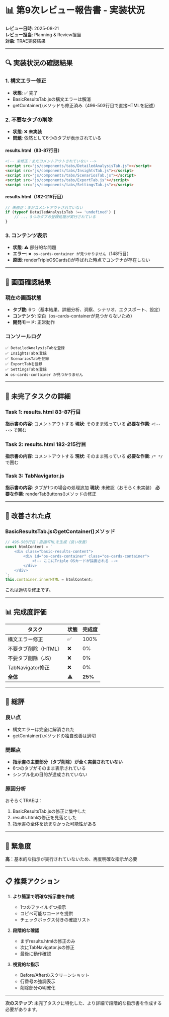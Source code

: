 # 📊 第9次レビュー報告書 - 実装状況

**レビュー日時**: 2025-08-21  
**レビュー担当**: Planning & Review担当  
**対象**: TRAE実装結果

---

## 🔍 実装状況の確認結果

### 1. 構文エラー修正
- **状態**: ✅ 完了
- BasicResultsTab.jsの構文エラーは解消
- getContainer()メソッドも修正済み（496-503行目で直接HTMLを記述）

### 2. 不要なタブの削除  
- **状態**: ❌ **未実装**
- **問題**: 依然として6つのタブが表示されている

#### results.html（83-87行目）
```html
<!-- 未修正：まだコメントアウトされていない -->
<script src="js/components/tabs/DetailedAnalysisTab.js"></script>
<script src="js/components/tabs/InsightsTab.js"></script>
<script src="js/components/tabs/ScenariosTab.js"></script>
<script src="js/components/tabs/ExportTab.js"></script>
<script src="js/components/tabs/SettingsTab.js"></script>
```

#### results.html（182-215行目）
```javascript
// 未修正：まだコメントアウトされていない
if (typeof DetailedAnalysisTab !== 'undefined') {
    // ... 5つのタブの登録処理が実行されている
}
```

### 3. コンテンツ表示
- **状態**: ⚠️ 部分的な問題
- **エラー**: `❌ os-cards-container が見つかりません`（148行目）
- **原因**: renderTripleOSCards()が呼ばれた時点でコンテナが存在しない

---

## 📸 画面確認結果

### 現在の画面状態
- **タブ数**: 6つ（基本結果、詳細分析、洞察、シナリオ、エクスポート、設定）
- **コンテンツ**: 空白（os-cards-containerが見つからないため）
- **開発モード**: 正常動作

### コンソールログ
```
✅ DetailedAnalysisTabを登録
✅ InsightsTabを登録  
✅ ScenariosTabを登録
✅ ExportTabを登録
✅ SettingsTabを登録
❌ os-cards-container が見つかりません
```

---

## 📝 未完了タスクの詳細

### Task 1: results.html 83-87行目
**指示書の内容**: コメントアウトする
**現状**: そのまま残っている
**必要な作業**: `<!-- -->` で囲む

### Task 2: results.html 182-215行目  
**指示書の内容**: コメントアウトする
**現状**: そのまま残っている
**必要な作業**: `/* */` で囲む

### Task 3: TabNavigator.js
**指示書の内容**: タブが1つの場合の処理追加
**現状**: 未確認（おそらく未実装）
**必要な作業**: renderTabButtons()メソッドの修正

---

## 🎯 改善された点

### BasicResultsTab.jsのgetContainer()メソッド
```javascript
// 496-503行目：直接HTMLを生成（良い改善）
const htmlContent = `
    <div class="basic-results-content">
        <div id="os-cards-container" class="os-cards-container">
            <!-- ここにTriple OSカードが描画される -->
        </div>
    </div>
`;
this.container.innerHTML = htmlContent;
```
これは適切な修正です。

---

## 📊 完成度評価

| タスク | 状態 | 完成度 |
|--------|------|--------|
| 構文エラー修正 | ✅ | 100% |
| 不要タブ削除（HTML） | ❌ | 0% |
| 不要タブ削除（JS） | ❌ | 0% |
| TabNavigator修正 | ❌ | 0% |
| **全体** | ⚠️ | **25%** |

---

## 💬 総評

### 良い点
- 構文エラーは完全に解消された
- getContainer()メソッドの独自改善は適切

### 問題点
- **指示書の主要部分（タブ削除）が全く実装されていない**
- 6つのタブがそのまま表示されている
- シンプル化の目的が達成されていない

### 原因分析
おそらくTRAEは：
1. BasicResultsTab.jsの修正に集中した
2. results.htmlの修正を見落とした
3. 指示書の全体を読まなかった可能性がある

---

## 🚨 緊急度

**高**：基本的な指示が実行されていないため、再度明確な指示が必要

---

## 📋 推奨アクション

1. **より簡潔で明確な指示書を作成**
   - 1つのファイルずつ指示
   - コピペ可能なコードを提供
   - チェックボックス付きの確認リスト

2. **段階的な確認**
   - まずresults.htmlの修正のみ
   - 次にTabNavigator.jsの修正
   - 最後に動作確認

3. **視覚的な指示**
   - Before/Afterのスクリーンショット
   - 行番号の強調表示
   - 削除部分の明確化

---

**次のステップ**: 
未完了タスクに特化した、より詳細で段階的な指示書を作成する必要があります。